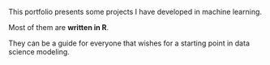 This portfolio presents some projects I have developed in machine learning. 

Most of them are **written in R**. 

They can be a guide for everyone that wishes for a starting point in data science modeling.

